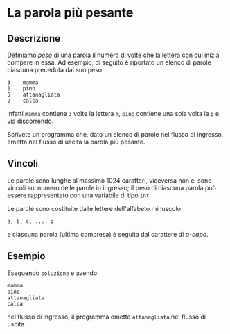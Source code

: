 La parola più pesante
=====================

Descrizione
-----------

Definiamo *peso* di una parola il numero di volte che la lettera con cui
inizia compare in essa. Ad esempio, di seguito è riportato un elenco di parole
ciascuna preceduta dal suo peso

    3    mamma
    1    pino
    5    attanagliata
    2    calca

infatti `mamma` contiene `3` volte la lettera `m`, `pino` contiene una sola
volta la `p` e via discorrendo.

Scrivete un programma che, dato un elenco di parole nel flusso di ingresso,
emetta nel flusso di uscita la parola più pesante.


Vincoli
-------

Le parole sono lunghe al massimo 1024 caratteri, viceversa non ci sono vincoli
sul numero delle parole in ingresso; il peso di ciascuna parola può essere
rappresentato con una variabile di tipo `int`.

Le parole sono costituite dalle lettere dell'alfabeto minuscolo

    a, b, c, ..., z

e ciascuna parola (ultima compresa) è seguita dal carattere di *a-capo*.


Esempio
-------

Eseguendo `soluzione` e avendo

    mamma
    pino
    attanagliata
    calca

nel flusso di ingresso, il programma emette `attanagliata` nel flusso di uscita.
